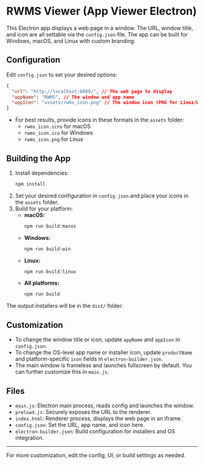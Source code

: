# RWMS Viewer (App Viewer Electron)

This Electron app displays a web page in a window. The URL, window title, and icon are all settable via the `config.json` file. The app can be built for Windows, macOS, and Linux with custom branding.

## Configuration

Edit `config.json` to set your desired options:

```json
{
  "url": "http://localhost:8080/", // The web page to display
  "appName": "RWMS", // The window and app name
  "appIcon": "assets/rwms_icon.png" // The window icon (PNG for Linux/Windows)
}
```

- For best results, provide icons in these formats in the `assets` folder:
  - `rwms_icon.icns` for macOS
  - `rwms_icon.ico` for Windows
  - `rwms_icon.png` for Linux

## Building the App

1. Install dependencies:
   ```sh
   npm install
   ```
2. Set your desired configuration in `config.json` and place your icons in the `assets` folder.
3. Build for your platform:
   - **macOS:**
     ```sh
     npm run build:macos
     ```
   - **Windows:**
     ```sh
     npm run build:win
     ```
   - **Linux:**
     ```sh
     npm run build:linux
     ```
   - **All platforms:**
     ```sh
     npm run build
     ```

The output installers will be in the `dist/` folder.

## Customization

- To change the window title or icon, update `appName` and `appIcon` in `config.json`.
- To change the OS-level app name or installer icon, update `productName` and platform-specific `icon` fields in `electron-builder.json`.
- The main window is frameless and launches fullscreen by default. You can further customize this in `main.js`.

## Files

- `main.js`: Electron main process, reads config and launches the window.
- `preload.js`: Securely exposes the URL to the renderer.
- `index.html`: Renderer process, displays the web page in an iframe.
- `config.json`: Set the URL, app name, and icon here.
- `electron-builder.json`: Build configuration for installers and OS integration.

---

For more customization, edit the config, UI, or build settings as needed.
